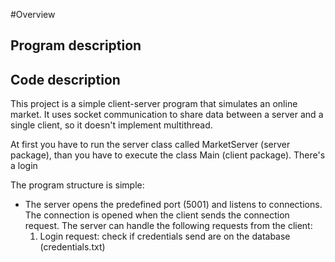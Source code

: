 #Overview

## Program description


## Code description
This project is a simple client-server program that simulates an online market.
It uses socket communication to share data between a server and a single client, so it doesn't implement multithread.

At first you have to run the server class called MarketServer (server package), than you have to execute the class Main (client package).
There's a login 

The program structure is simple:
- The server opens the predefined port (5001) and listens to connections. The connection is opened when the client sends the connection request.
  The server can handle the following requests from the client:
    1) Login request: check if credentials send are on the database (credentials.txt)
     
